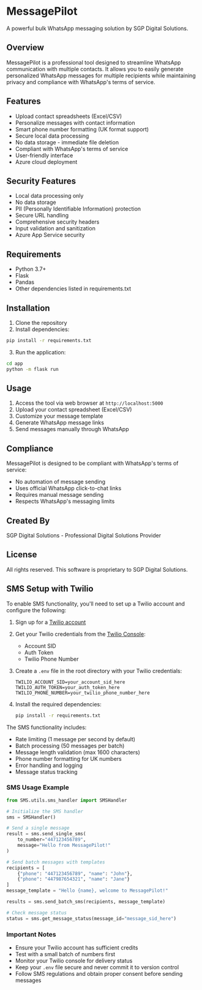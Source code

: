 # MessagePilot

A powerful bulk WhatsApp messaging solution by SGP Digital Solutions.

## Overview

MessagePilot is a professional tool designed to streamline WhatsApp communication with multiple contacts. It allows you to easily generate personalized WhatsApp messages for multiple recipients while maintaining privacy and compliance with WhatsApp's terms of service.

## Features

- Upload contact spreadsheets (Excel/CSV)
- Personalize messages with contact information
- Smart phone number formatting (UK format support)
- Secure local data processing
- No data storage - immediate file deletion
- Compliant with WhatsApp's terms of service
- User-friendly interface
- Azure cloud deployment

## Security Features

- Local data processing only
- No data storage
- PII (Personally Identifiable Information) protection
- Secure URL handling
- Comprehensive security headers
- Input validation and sanitization
- Azure App Service security

## Requirements

- Python 3.7+
- Flask
- Pandas
- Other dependencies listed in requirements.txt

## Installation

1. Clone the repository
2. Install dependencies:
```bash
pip install -r requirements.txt
```
3. Run the application:
```bash
cd app
python -m flask run
```

## Usage

1. Access the tool via web browser at `http://localhost:5000`
2. Upload your contact spreadsheet (Excel/CSV)
3. Customize your message template
4. Generate WhatsApp message links
5. Send messages manually through WhatsApp

## Compliance

MessagePilot is designed to be compliant with WhatsApp's terms of service:
- No automation of message sending
- Uses official WhatsApp click-to-chat links
- Requires manual message sending
- Respects WhatsApp's messaging limits

## Created By

SGP Digital Solutions - Professional Digital Solutions Provider

## License

All rights reserved. This software is proprietary to SGP Digital Solutions.

## SMS Setup with Twilio

To enable SMS functionality, you'll need to set up a Twilio account and configure the following:

1. Sign up for a [Twilio account](https://www.twilio.com/try-twilio)
2. Get your Twilio credentials from the [Twilio Console](https://console.twilio.com/):
   - Account SID
   - Auth Token
   - Twilio Phone Number

3. Create a `.env` file in the root directory with your Twilio credentials:
   ```
   TWILIO_ACCOUNT_SID=your_account_sid_here
   TWILIO_AUTH_TOKEN=your_auth_token_here
   TWILIO_PHONE_NUMBER=your_twilio_phone_number_here
   ```

4. Install the required dependencies:
   ```bash
   pip install -r requirements.txt
   ```

The SMS functionality includes:
- Rate limiting (1 message per second by default)
- Batch processing (50 messages per batch)
- Message length validation (max 1600 characters)
- Phone number formatting for UK numbers
- Error handling and logging
- Message status tracking

### SMS Usage Example

```python
from SMS.utils.sms_handler import SMSHandler

# Initialize the SMS handler
sms = SMSHandler()

# Send a single message
result = sms.send_single_sms(
    to_number="447123456789",
    message="Hello from MessagePilot!"
)

# Send batch messages with templates
recipients = [
    {"phone": "447123456789", "name": "John"},
    {"phone": "447987654321", "name": "Jane"}
]
message_template = "Hello {name}, welcome to MessagePilot!"

results = sms.send_batch_sms(recipients, message_template)

# Check message status
status = sms.get_message_status(message_id="message_sid_here")
```

### Important Notes

- Ensure your Twilio account has sufficient credits
- Test with a small batch of numbers first
- Monitor your Twilio console for delivery status
- Keep your `.env` file secure and never commit it to version control
- Follow SMS regulations and obtain proper consent before sending messages 